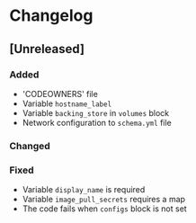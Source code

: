 # Changelog


## [Unreleased]
### Added
- 'CODEOWNERS' file
- Variable `hostname_label`
- Variable `backing_store` in `volumes` block
- Network configuration to `schema.yml` file
### Changed
### Fixed
- Variable `display_name` is required
- Variable `image_pull_secrets` requires a map
- The code fails when `configs` block is not set

